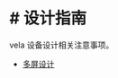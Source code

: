 <!-- 源地址: https://iot.mi.com/vela/quickapp/zh/guide/design/ -->

# # 设计指南

vela 设备设计相关注意事项。

  * [多屏设计](</vela/quickapp/zh/guide/design/multi-screens.html>)

